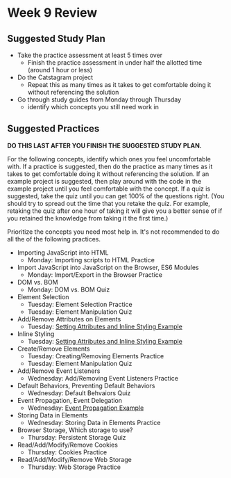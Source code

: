# Week 9 Review

## Suggested Study Plan

- Take the practice assessment at least 5 times over
  - Finish the practice assessment in under half the allotted time (around 1
    hour or less)
- Do the Catstagram project
  - Repeat this as many times as it takes to get comfortable doing it without
    referencing the solution
- Go through study guides from Monday through Thursday
  - identify which concepts you still need work in

## Suggested Practices

**DO THIS LAST AFTER YOU FINISH THE SUGGESTED STUDY PLAN.**

For the following concepts, identify which ones you feel uncomfortable with.
If a practice is suggested, then do the practice as many times as it takes to
get comfortable doing it without referencing the solution. If an example
project is suggested, then play around with the code in the example project
until you feel comfortable with the concept. If a quiz is suggested, take the
quiz until you can get 100% of the questions right. (You should try to spread
out the time that you retake the quiz. For example, retaking the quiz after one
hour of taking it will give you a better sense of if you retained the knowledge
from taking it the first time.)

Prioritize the concepts you need most help in. It's not recommended to do all
the of the following practices.

- Importing JavaScript into HTML
  - Monday: Importing scripts to HTML Practice
- Import JavaScript into JavaScript on the Browser, ES6 Modules
  - Monday: Import/Export in the Browser Practice
- DOM vs. BOM
  - Monday: DOM vs. BOM Quiz
- Element Selection
  - Tuesday: Element Selection Practice
  - Tuesday: Element Manipulation Quiz
- Add/Remove Attributes on Elements
  - Tuesday: [Setting Attributes and Inline Styling Example](../day-02/02-setting-attributes-inline-styling)
- Inline Styling
  - Tuesday: [Setting Attributes and Inline Styling Example](../day-02/02-setting-attributes-inline-styling)
- Create/Remove Elements
  - Tuesday: Creating/Removing Elements Practice
  - Tuesday: Element Manipulation Quiz
- Add/Remove Event Listeners
  - Wednesday: Add/Removing Event Listeners Practice
- Default Behaviors, Preventing Default Behaviors
  - Wednesday: Default Behvaiors Quiz
- Event Propagation, Event Delegation
  - Wednesday: [Event Propagation Example](../day-03/eod/stop-propagation-example)
- Storing Data in Elements
  - Wednesday: Storing Data in Elements Practice
- Browser Storage, Which storage to use?
  - Thursday: Persistent Storage Quiz
- Read/Add/Modify/Remove Cookies
  - Thursday: Cookies Practice
- Read/Add/Modify/Remove Web Storage
  - Thursday: Web Storage Practice
